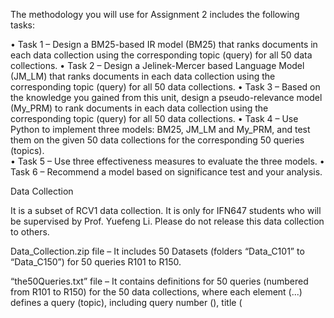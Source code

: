The methodology you will use for Assignment 2 includes the following tasks:

•	Task 1 – Design a BM25-based IR model (BM25) that ranks documents in each data collection using the corresponding topic (query) for all 50 data collections.
•	Task 2 – Design a Jelinek-Mercer based Language Model (JM_LM) that ranks documents in each data collection using the corresponding topic (query) for all 50 data collections.
•	Task 3 – Based on the knowledge you gained from this unit, design a pseudo-relevance model (My_PRM) to rank documents in each data collection using the corresponding topic (query) for all 50 data collections.
•	Task 4 – Use Python to implement three models: BM25, JM_LM and My_PRM, and test them on the given 50 data collections for the corresponding 50 queries (topics).  
•	Task 5 – Use three effectiveness measures to evaluate the three models.
•	Task 6 – Recommend a model based on significance test and your analysis.      



Data Collection

It is a subset of RCV1 data collection. It is only for IFN647 students who will be supervised by Prof. Yuefeng Li. Please do not release this data collection to others.

Data_Collection.zip file – It includes 50 Datasets (folders “Data_C101” to “Data_C150”) for 50 queries R101 to R150.

“the50Queries.txt” file – It contains definitions for 50 queries (numbered from R101 to R150) for the 50 data collections, where each <top> element (<top>...</top>) defines a query (topic), including query number (<num>), title (<title>), description (<desc>) and narrative (<narr>). 

Example of query R102 - “Convicts, repeat offenders” is defined as follows:

<top>

<num> Number: R102
<title>Convicts, repeat offenders

<desc> Description:
Search for information pertaining to crimes committed by people who
have been previously convicted and later released or paroled from
prison.

<narr> Narrative:
Relevant documents are those which cite actual crimes committed by
"repeat offenders" or ex-convicts.  Documents which only generally
discuss the topic or efforts to prevent its occurrence with no
specific cases cited are irrelevant.

</top>

“EvaluationBenchmark.zip” file – It includes relevance judgements (where file “dataset101.txt” is the benchmark for data collection “Data_C101”, etc.) for all documents used in the 50 data collections (datasets), where "1" in the third column of each .txt file indicates that the document (the second column) is relevant to the corresponding query (the first column); and “0” means the document is non-relevant.



Assignment Specification 


Task 1: Design a BM25-based IR model (BM25) that ranks documents in each data collection using the corresponding topic (query) for all 50 data collections.

Inputs: 50 long queries (topics) in the50Queries.txt and the corresponding 50 data collections (Data_C101, Data_C102, …, Data_C150).
Output: 50 ranked document files (e.g., for Query R107, the output file name is “BM25_R107Ranking.dat”) for all 50 data collections and save them in the folder “RankingOutputs”.

For each long query (topic) Q, you need to use the following equation to calculate a score for each document D in the corresponding data collection (dataset):

 

where Q is the title of the long query, k1 = 1.2, k2=500, b = 0.75, K = k1*((1-b) + b*dl /avdl), dl is document D’s length and avdl is the average length of a document in the dataset, the base of the log function is 10.  Note that BM25 values can be negative, and you may need to update the above equation to produce non-negative values but keep the resulting documents in the same rank order.

Formally describe your design for BM25 in an algorithm to rank documents in each data collection using corresponding query (topic) for all 50 data collections. When you use the BM25 score to rank the documents of each data collection, you also need to answer what the query feature function and document feature function are.  


Task 2: Design a Jelinek-Mercer based Language Model (JM_LM) that ranks documents in each data collection using the corresponding topic (query) for all 50 data collections.

Inputs: 50 long queries (topics) in the50Queries.txt and the corresponding 50 data collections (Data_C101, Data_C102, …, Data_C150).
Output: 50 ranked document files (e.g., for Query R107, the output file name is “JM_LM_R107Ranking.dat”) for all 50 data collections and save them in the folder “RankingOutputs”.

For each long query (topic) Rx, you need to use the following equation to calculate a conditional probability for each document D in the corresponding data collection (dataset):
 

where  is the number of times query word qi occurs in document D, |D| is the number of word occurrences in D,   is the number of times query word qi occurs in the data collection Data_Cx, |Data_Cx| is the total number of word occurrences in data collection Data_Cx, and  parameter λ = 0.4. 

Formally describe your design for JM_LM in an algorithm to rank documents in each data collection using corresponding query (topic) for all 50 data collections. When you use the probabilities to rank the documents of each data collection, you also need to answer what the query feature function and document feature function are.  


Task 3. Based on the knowledge you gained from this unit, design a pseudo-relevance model (My_PRM) to rank documents in each data collection using the corresponding topic (query) for all 50 data collections.

Inputs: 50 long queries (topics) in the50Queries.txt and the corresponding 50 data collections (Data_C101, Data_C102, …, Data_C150).
Output: 50 ranked document files (e.g., for Query R107, the output file name is “My_PRM_R107Ranking.dat”) for all 50 data collections and save them in the folder “RankingOutputs”.

Formally describe your design for My_PRM in an algorithm to rank documents in each data collection using corresponding query (topic) for all 50 data collections. Your approach should be generic that means it is feasible to be used for other topics (queries). You also need to discuss the differences between My_PRM and the other two models (BM25 and JM_LM).


Task 4. Use Python to implement three models: BM25, JM_LM and My_PRM, and test them on the given 50 data collections for the corresponding 50 queries (topics). 

Design Python programs to implement these three models. You can use a .py file (or a .ipynb file) for each model. For each long query, your python programs will produce ranked results and save them into .dat files.  For example, for query R107, you can save the ranked results of three models into “BM25_R107Ranking.dat”, “JM_LM_R107Ranking.dat”, and “My_PRM_R107Ranking.dat”, respectively by using the following format, where the first column is the document id (the itemid in the corresponding XML document) and the second column is the document score (or probability).

JM_LM_R107Ranking.dat:

71157 4.646997830368691e-09
51576 2.482952802628265e-09
79950 5.693526515139723e-10
77936 4.948756407556077e-10
59244 4.899766717079565e-10
67107 1.2699172048493836e-10
67411 1.2699172048493836e-10
31404 1.1845590141686954e-10
67673 1.1588524383403817e-10
69377 9.91507340327138e-11
37330 9.808623426595576e-11
71159 7.708887959394712e-11
78164 7.694632354679383e-11
66686 7.487428797770515e-11
28185 7.381770800812406e-11
36212 6.578663298681318e-11
9462 6.430588586817597e-11
41791 6.24004183888205e-11
61532 6.111906054763072e-11
17736 5.7876326010935544e-11
17930 5.653765867655625e-11
58209 5.610656241633241e-11
31761 5.392544836460531e-11
72535 5.253219736109066e-11
18297 5.227009502668939e-11
…

JM_LM_R109Ranking.dat:

26073 1.9118811474434787e-06
16953 1.2800528530096943e-06
64476 1.1915565266579784e-06
67717 8.926816301185424e-07
16575 8.520775317783744e-07
61540 8.225935429292426e-07
24340 4.645377577898009e-07
23398 4.360444131295939e-07
65289 3.957179508800271e-07
78626 3.8557492531372624e-07
34684 3.6518198686924225e-07
4933 3.548515786425903e-07
29314 3.4822316655628664e-07
25832 2.7019383316239696e-07
15776 2.1083258956747463e-07
73598 2.0176025220913835e-07
56519 1.8721838737889023e-07
58676 1.8695794485615428e-07
55187 1.7878630453477863e-07
51139 1.2787552471190826e-07
68812 1.2289123296331515e-07
62293 1.2179928930763065e-07
31530 1.1982700262014253e-07
67144 1.1960537621808574e-07
29729 1.1145341314943189e-07
…

JM_LM_R124Ranking.dat:

25328 0.00014790815622152154
9981 0.0001413272837935355
74036 9.795227363584739e-05
21511 9.0441011111624e-05
53830 8.340282947445954e-05
7225 7.312606618634215e-05
19285 6.981634407236306e-05
65633 5.6720708729330295e-05
2345 5.318557360190391e-05
2346 5.259462753302758e-05
4528 5.0669826748284e-05
65604 4.4606138618874727e-05
20350 4.4566608008677795e-05
46194 3.5830956476360504e-05
4546 3.5509194431959494e-05
61262 3.097474377511931e-05
30653 2.964664844764463e-05
68718 2.873254185005243e-05
14377 2.8390609465851963e-05
13147 2.751914542720251e-05
2415 2.6550914875520497e-05
2725 2.4228663005340617e-05
74846 2.3621577960060493e-05
68716 2.3298848613484753e-05
69236 1.9021927692821243e-05
…


Describe the Python package or module (or any open-source software) you used; and the data structures used to represent a single document and a set of documents for each model (you can use different data structures for different models).

You also need to test the three models on the given 50 data collections for the 50 queries (topics) by printing out the top 15 documents for each data collection (in descending order). The output will also be put in the appendix of your final report.

The following is an example of the output of the BM25 model.


Appendix for BM25 Model

Query101 (DocID Weight):
…

…
Query107 (DocID Weight):
51576 2.765639300454872
71157 2.386400256599359
77936 2.273108908141271
79950 2.144090202267175
59244 1.8983172340327779
67107 1.6074284655326316
67411 1.6074284655326316
86459 1.128090008008347
31404 0.5807469321665876
41791 0.56351553901341
69377 0.5625603334593126
37330 0.5584756327943026
18297 0.5497333978620387
18529 0.548367073995152
78164 0.5467090324257456
…

Query109 (DocID Weight):
16953 1.7689441459684538
26073 1.64507953070341
61540 1.6346667531459578
4933 1.4873010135488298
64476 1.4002858970645484
16575 1.3834259539490046
67717 1.3624423453277654
78626 1.2863554347587505
34684 1.2429864221583735
23398 1.2168610353589324
73598 1.1528165978316172
15776 1.1440484476415609
51139 1.0559625097248324
24340 1.046927985206203
29314 1.0339222055290365
…

Query124 (DocID Weight):
21511 1.1101374087659885
19285 1.0454841639375547
25328 0.9942153902538324
74036 0.9940621652520794
65604 0.953091969948307
4528 0.9347773178026801
9981 0.8855131437342743
7225 0.8461955158446076
53830 0.8214559599900999
61262 0.7981291422494461
30653 0.788682520221377
46194 0.7860765283415733
14377 0.7860219825872141
13147 0.6520068520161371
78418 0.5791182459289543
…

Topic R150 (DocID Weight):
…




Task 5. Use three effectiveness measures to evaluate the three models.

In this task, you need to use the relevance judgments (EvaluationBenchmark.zip) to compare with the ranking outputs in the folder of “RankingOutputs” for the selected effectiveness metric for the three models.

You need to use the following three different effectiveness measures to evaluate the document ranking results you saved in the folder “RankingOutputs”.

(1)	Average precision (and MAP), 
(2)	Precision@10 (and their average), and 
(3)	Discounted cumulative gain at rank position 10 (p = 10), DCG10 (and their average) 
 
where reli = 1 if the document at position i is relevant; otherwise, it is zero. 

Evaluation results can be summarized in tables or graphs. For example, Tables 1 to 3 show you several example summary tables for the average precision, preciosn@10, and discounted cumulative gain (DCG10) at rank position 10.
